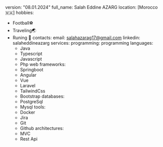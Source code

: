 version: "08.01.2024"
full_name: Salah Eddine AZARG
location: [Morocco🇲🇦]
hobbies:
  - Football⚽
  - Traveling🌏
  - Runing 🏃
contacts:
  email: salahazarag17@gmail.com
  linkedin: salaheddineazarg
services:
  programming:
    programming languages:
      - Java
      - Typescript
      - Javascript
      - Php
    web frameworks:
      - Springboot
      - Angular
      - Vue
      - Laravel
      - TailwindCss
      - Bootstrap
    databases:
      - PostgreSql
      - Mysql
    tools:
      - Docker
      - Jira
      - Git
      - Github
    architectures:
      - MVC
      - Rest Api

